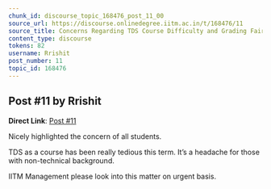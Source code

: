 ```yaml
---
chunk_id: discourse_topic_168476_post_11_00
source_url: https://discourse.onlinedegree.iitm.ac.in/t/168476/11
source_title: Concerns Regarding TDS Course Difficulty and Grading Fairness
content_type: discourse
tokens: 82
username: Rrishit
post_number: 11
topic_id: 168476
---
```


## Post #11 by Rrishit

**Direct Link**: [Post #11](https://discourse.onlinedegree.iitm.ac.in/t/168476/11)

Nicely highlighted the concern of all students.

TDS as a course has been really tedious this term. It’s a headache for those with non-technical background.

IITM Management please look into this matter on urgent basis.
